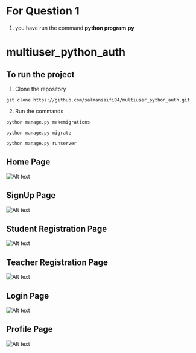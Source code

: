 # For Question 1
1. you have run the command **python program.py**

# multiuser_python_auth

## To run the project 
1. Clone the repository

``` git clone https://github.com/salmansaifi04/multiuser_python_auth.git ```

2. Run the commands

```python manage.py makemigrations```

```python manage.py migrate```

```python manage.py runserver```



## Home Page 

![Alt text](https://github.com/salmansaifi04/multiuser_python_auth/blob/master/images/01.png)

## SignUp Page

![Alt text](https://github.com/salmansaifi04/multiuser_python_auth/blob/master/images/06_signup.png)

## Student Registration Page

![Alt text](https://github.com/salmansaifi04/multiuser_python_auth/blob/master/images/05_student_reg.png)

## Teacher Registration Page

![Alt text](https://github.com/salmansaifi04/multiuser_python_auth/blob/master/images/04_teacher_reg.png)

## Login Page

![Alt text](https://github.com/salmansaifi04/multiuser_python_auth/blob/master/images/03_login.png)

## Profile Page

![Alt text](https://github.com/salmansaifi04/multiuser_python_auth/blob/master/images/02_userprofile.png)
